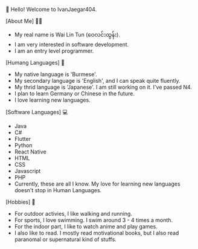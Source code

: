 👋 Hello! Welcome to IvanJaegar404.

[About Me] 🙋‍♂️
- My real name is Wai Lin Tun (ဝေ‌လင်းထွန်း).
- I am very interested in software development. 
- I am an entry level programmer. 

[Humang Languages] 💬
- My native language is 'Burmese'.
- My secondary language is 'English', and I can speak quite fluently.
- My thrid language is 'Japanese'. I am still working on it. I've passed N4.
- I plan to learn Germany or Chinese in the future. 
- I love learning new languages.

[Software Languages] 💻
- Java
- C#
- Flutter
- Python
- React Native
- HTML
- CSS
- Javascript
- PHP
- Currently, these are all I know.
My love for learning new languages doesn't stop in Human Languages.

[Hobbies] 🏓
- For outdoor activies, I like walking and running.
- For sports, I love swimming. I swim around 3 - 4 times a month.
- For the indoor part, I like to watch anime and play games.
- I also like to read. I mostly read motivational books, but I also read paranomal or supernatural kind of stuffs.

